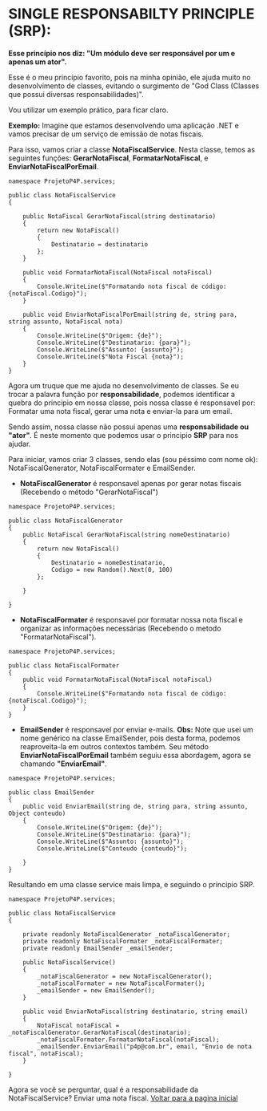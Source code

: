 # SINGLE RESPONSABILTY PRINCIPLE (SRP):
 
**Esse princípio nos diz: "Um módulo deve ser responsável por um e apenas um ator".**

Esse é o meu princípio favorito, pois na minha opinião, ele ajuda muito no desenvolvimento de classes, evitando o surgimento de "God Class (Classes que possui diversas responsabilidades)".

Vou utilizar um exemplo prático, para ficar claro.

**Exemplo:** Imagine que estamos desenvolvendo uma aplicação .NET e vamos precisar de um serviço de emissão de notas fiscais.
 
Para isso, vamos criar a classe **NotaFiscalService**. Nesta classe, temos as seguintes funções: **GerarNotaFiscal**, **FormatarNotaFiscal**, e **EnviarNotaFiscalPorEmail**.

```
namespace ProjetoP4P.services;

public class NotaFiscalService
{
    
    public NotaFiscal GerarNotaFiscal(string destinatario)
    {
        return new NotaFiscal()
        {
            Destinatario = destinatario
        };
    }

    public void FormatarNotaFiscal(NotaFiscal notaFiscal)
    {
        Console.WriteLine($"Formatando nota fiscal de código: {notaFiscal.Codigo}");
    }

    public void EnviarNotaFiscalPorEmail(string de, string para, string assunto, NotaFiscal nota)
    {
        Console.WriteLine($"Origem: {de}");
        Console.WriteLine($"Destinatario: {para}");
        Console.WriteLine($"Assunto: {assunto}");
        Console.WriteLine($"Nota Fiscal {nota}");
    }
}
```

Agora um truque que me ajuda no desenvolvimento de classes. Se eu trocar a palavra função por **responsabilidade**, podemos identificar a quebra do principio em nossa classe, pois nossa classe é responsavel por: Formatar uma nota fiscal, gerar uma nota e enviar-la para um email.

Sendo assim, nossa classe não possui apenas uma **responsabilidade ou "ator"**. É neste momento que podemos usar o principio **SRP** para nos ajudar.

Para iniciar, vamos criar 3 classes, sendo elas (sou péssimo com nome ok):
NotaFiscalGenerator, NotaFiscalFormater e EmailSender.

- **NotaFiscalGenerator** é responsavel apenas por gerar notas fiscais (Recebendo o método "GerarNotaFiscal")
```
namespace ProjetoP4P.services;

public class NotaFiscalGenerator
{
    public NotaFiscal GerarNotaFiscal(string nomeDestinatario)
    {
        return new NotaFiscal()
        {
            Destinatario = nomeDestinatario,
            Codigo = new Random().Next(0, 100)
        };
        
    }

}
```

- **NotaFiscalFormater** é responsavel por formatar nossa nota fiscal e organizar as informações necessárias (Recebendo o metodo "FormatarNotaFiscal").
```
namespace ProjetoP4P.services;

public class NotaFiscalFormater
{
    public void FormatarNotaFiscal(NotaFiscal notaFiscal)
    {
        Console.WriteLine($"Formatando nota fiscal de código: {notaFiscal.Codigo}");
    }
}
```
- **EmailSender** é responsavel por enviar e-mails.
**Obs:** Note que usei um nome genérico na classe EmailSender, pois desta forma, podemos reaproveita-la em outros contextos também. Seu método **EnviarNotaFiscalPorEmail** também seguiu essa abordagem, agora se chamando **"EnviarEmail"**.
```
namespace ProjetoP4P.services;

public class EmailSender
{
    public void EnviarEmail(string de, string para, string assunto, Object conteudo)
    {
        Console.WriteLine($"Origem: {de}");
        Console.WriteLine($"Destinatario: {para}");
        Console.WriteLine($"Assunto: {assunto}");
        Console.WriteLine($"Conteudo {conteudo}");

    }
}
```

Resultando em uma classe service mais limpa, e seguindo o principio SRP. 
```
namespace ProjetoP4P.services;

public class NotaFiscalService
{

    private readonly NotaFiscalGenerator _notaFiscalGenerator;
    private readonly NotaFiscalFormater _notaFiscalFormater;
    private readonly EmailSender _emailSender;

    public NotaFiscalService()
    {
        _notaFiscalGenerator = new NotaFiscalGenerator();
        _notaFiscalFormater = new NotaFiscalFormater();
        _emailSender = new EmailSender();
    }

    public void EnviarNotaFiscal(string destinatario, string email)
    {
        NotaFiscal notaFiscal = _notaFiscalGenerator.GerarNotaFiscal(destinatario);
        _notaFiscalFormater.FormatarNotaFiscal(notaFiscal);
        _emailSender.EnviarEmail("p4p@com.br", email, "Envio de nota fiscal", notaFiscal);
    }
    
}
```

Agora se você se perguntar, qual é a responsabilidade da NotaFiscalService? Enviar uma nota fiscal.
[Voltar para a pagina inicial](../QUESTOES-TEORICAS.md)
